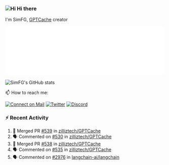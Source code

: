 ### <img src='https://qpluspicture.oss-cn-beijing.aliyuncs.com/6LjjQA/Hi.gif' alt='Hi' width="24"/> Hi there

I'm SimFG, [GPTCache](https://github.com/zilliztech/GPTCache) creator

![Metrics 👋](/metrics.plugin.followup.user.svg)

![SimFG's GitHub stats](https://github-readme-stats.vercel.app/api?username=SimFG&show_icons=true&theme=radical&count_private=true)

📫 How to reach me:

[![Connect on Mail](https://img.shields.io/badge/Ask%20me-anything-1abc9c.svg)](mailto:1142838399@qq.com)
[![Twitter](https://img.shields.io/twitter/follow/FogSim?style=social)](https://twitter.com/FogSim)
[![Discord](https://img.shields.io/discord/1092648432495251507?label=Discord&logo=discord)](https://discord.gg/Q8C6WEjSWV)

### :zap: Recent Activity

<!--START_SECTION:activity-->
1. 🎉 Merged PR [#539](https://github.com/zilliztech/GPTCache/pull/539) in [zilliztech/GPTCache](https://github.com/zilliztech/GPTCache)
2. 🗣 Commented on [#530](https://github.com/zilliztech/GPTCache/issues/530) in [zilliztech/GPTCache](https://github.com/zilliztech/GPTCache)
3. 🎉 Merged PR [#538](https://github.com/zilliztech/GPTCache/pull/538) in [zilliztech/GPTCache](https://github.com/zilliztech/GPTCache)
4. 🗣 Commented on [#535](https://github.com/zilliztech/GPTCache/issues/535) in [zilliztech/GPTCache](https://github.com/zilliztech/GPTCache)
5. 🗣 Commented on [#2976](https://github.com/langchain-ai/langchain/issues/2976) in [langchain-ai/langchain](https://github.com/langchain-ai/langchain)
<!--END_SECTION:activity-->

